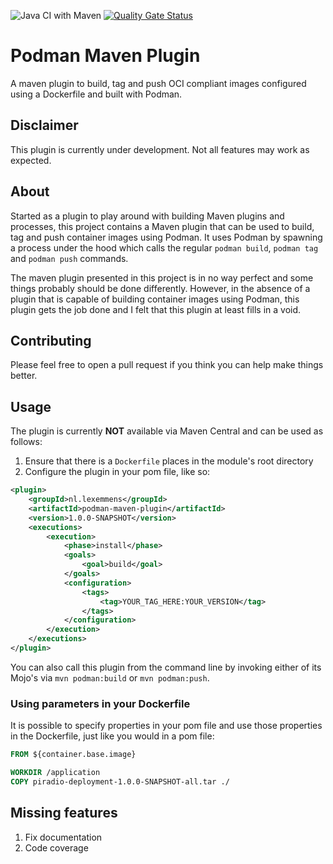 ![Java CI with Maven](https://github.com/lexemmens/podman-maven-plugin/workflows/Java%20CI%20with%20Maven/badge.svg) [![Quality Gate Status](https://sonarcloud.io/api/project_badges/measure?project=lexemmens_podman-maven-plugin&metric=alert_status)](https://sonarcloud.io/dashboard?id=lexemmens_podman-maven-plugin)

# Podman Maven Plugin
A maven plugin to build, tag and push OCI compliant images configured using a Dockerfile and built with Podman.

## Disclaimer
This plugin is currently under development. Not all features may work as expected.

## About
Started as a plugin to play around with building Maven plugins and processes, this project contains a Maven plugin
that can be used to build, tag and push container images using Podman. It uses Podman by spawning a process under the hood which calls
the regular `podman build`, `podman tag` and `podman push` commands.

The maven plugin presented in this project is in no way perfect and some things probably should be done differently. However, in the absence of a plugin that
is capable of building container images using Podman, this plugin gets the job done and I felt that this plugin at least fills in a void.

## Contributing
Please feel free to open a pull request if you think you can help make things better.

## Usage
The plugin is currently **NOT** available via Maven Central and can be used as follows:

1. Ensure that there is a `Dockerfile` places in the module's root directory
2. Configure the plugin in your pom file, like so: 
```XML
<plugin>
    <groupId>nl.lexemmens</groupId>
    <artifactId>podman-maven-plugin</artifactId>
    <version>1.0.0-SNAPSHOT</version>
    <executions>
        <execution>
            <phase>install</phase>
            <goals>
                <goal>build</goal>
            </goals>
            <configuration>
                <tags>
                    <tag>YOUR_TAG_HERE:YOUR_VERSION</tag>
                </tags>
            </configuration>
        </execution>
    </executions>
</plugin>
```

You can also call this plugin from the command line by invoking either of its Mojo's via `mvn podman:build` or `mvn podman:push`.

### Using parameters in your Dockerfile
It is possible to specify properties in your pom file and use those properties in the Dockerfile, just like you would in a pom file:
```Dockerfile
FROM ${container.base.image}

WORKDIR /application
COPY piradio-deployment-1.0.0-SNAPSHOT-all.tar ./
```
## Missing features
1. Fix documentation
2. Code coverage